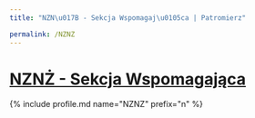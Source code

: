 ```yaml
---
title: "NZN\u017B - Sekcja Wspomagaj\u0105ca | Patromierz"

permalink: /NZNZ
---
```


# [NZNŻ - Sekcja Wspomagająca](https://patronite.pl/NZNZ)

{% include profile.md name="NZNZ" prefix="n" %}
